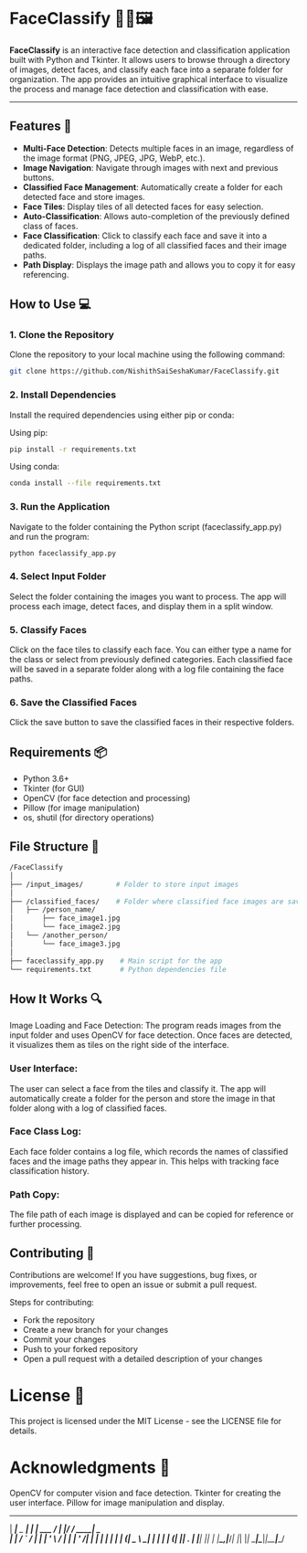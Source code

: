 # FaceClassify 🧑‍💻🖼️

**FaceClassify** is an interactive face detection and classification application built with Python and Tkinter. It allows users to browse through a directory of images, detect faces, and classify each face into a separate folder for organization. The app provides an intuitive graphical interface to visualize the process and manage face detection and classification with ease.

---

## Features 🎯

- **Multi-Face Detection**: Detects multiple faces in an image, regardless of the image format (PNG, JPEG, JPG, WebP, etc.).
- **Image Navigation**: Navigate through images with next and previous buttons.
- **Classified Face Management**: Automatically create a folder for each detected face and store images.
- **Face Tiles**: Display tiles of all detected faces for easy selection.
- **Auto-Classification**: Allows auto-completion of the previously defined class of faces.
- **Face Classification**: Click to classify each face and save it into a dedicated folder, including a log of all classified faces and their image paths.
- **Path Display**: Displays the image path and allows you to copy it for easy referencing.

## How to Use 💻


### 1. Clone the Repository

Clone the repository to your local machine using the following command:

```bash
git clone https://github.com/NishithSaiSeshaKumar/FaceClassify.git
```

### 2. Install Dependencies
Install the required dependencies using either pip or conda:

Using pip:


```Bash
pip install -r requirements.txt
```
Using conda:



```Bash
conda install --file requirements.txt
```
### 3. Run the Application
Navigate to the folder containing the Python script (faceclassify_app.py) and run the program:



```Bash
python faceclassify_app.py
```
### 4. Select Input Folder
Select the folder containing the images you want to process. The app will process each image, detect faces, and display them in a split window.

### 5. Classify Faces
Click on the face tiles to classify each face. You can either type a name for the class or select from previously defined categories. Each classified face will be saved in a separate folder along with a log file containing the face paths.

### 6. Save the Classified Faces
Click the save button to save the classified faces in their respective folders.


## Requirements 📦
* Python 3.6+
* Tkinter (for GUI)
* OpenCV (for face detection and processing)
* Pillow (for image manipulation)
* os, shutil (for directory operations)

## File Structure 📂
```bash
/FaceClassify
│
├── /input_images/        # Folder to store input images
│
├── /classified_faces/    # Folder where classified face images are saved
│   ├── /person_name/
│       ├── face_image1.jpg
│       └── face_image2.jpg
│   └── /another_person/
│       └── face_image3.jpg
│
├── faceclassify_app.py    # Main script for the app
└── requirements.txt       # Python dependencies file
```
## How It Works 🔍
Image Loading and Face Detection:
The program reads images from the input folder and uses OpenCV for face detection. Once faces are detected, it visualizes them as tiles on the right side of the interface.

### User Interface:
The user can select a face from the tiles and classify it. The app will automatically create a folder for the person and store the image in that folder along with a log of classified faces.

### Face Class Log:
Each face folder contains a log file, which records the names of classified faces and the image paths they appear in. This helps with tracking face classification history.

### Path Copy:
The file path of each image is displayed and can be copied for reference or further processing.

## Contributing 🤝
Contributions are welcome! If you have suggestions, bug fixes, or improvements, feel free to open an issue or submit a pull request.

Steps for contributing:
  * Fork the repository
   * Create a new branch for your changes
   * Commit your changes
  * Push to your forked repository
  * Open a pull request with a detailed description of your changes
# License 📜
   This project is licensed under the MIT License - see the LICENSE file for details.

# Acknowledgments 🙏
OpenCV for computer vision and face detection.
Tkinter for creating the user interface.
Pillow for image manipulation and display.

_______          _____ _           ____ _  _______ ____
|  ____|__ _ ___|  ___| |__   ___ / ___| |/ / ____|  _ \
|  __| / _` / __| |_  | '_ \ / __| |   | ' /|  _| | | | |
|  |___ (_| \__ \  _| | | | | (__| |___| . \| |___| |_| |
|______\__,_|___/_|   |_| |_| \___|\____|_|\_\_____|____/
